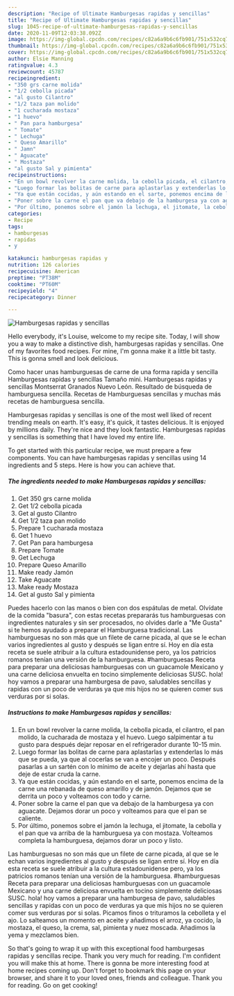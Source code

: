 ```yaml
---
description: "Recipe of Ultimate Hamburgesas rapidas y sencillas"
title: "Recipe of Ultimate Hamburgesas rapidas y sencillas"
slug: 1045-recipe-of-ultimate-hamburgesas-rapidas-y-sencillas
date: 2020-11-09T12:03:38.092Z
image: https://img-global.cpcdn.com/recipes/c82a6a9b6c6fb901/751x532cq70/hamburgesas-rapidas-y-sencillas-foto-principal.jpg
thumbnail: https://img-global.cpcdn.com/recipes/c82a6a9b6c6fb901/751x532cq70/hamburgesas-rapidas-y-sencillas-foto-principal.jpg
cover: https://img-global.cpcdn.com/recipes/c82a6a9b6c6fb901/751x532cq70/hamburgesas-rapidas-y-sencillas-foto-principal.jpg
author: Elsie Manning
ratingvalue: 4.3
reviewcount: 45787
recipeingredient:
- "350 grs carne molida"
- "1/2 cebolla picada"
- "al gusto Cilantro"
- "1/2 taza pan molido"
- "1 cucharada mostaza"
- "1 huevo"
- " Pan para hamburgesa"
- " Tomate"
- " Lechuga"
- " Queso Amarillo"
- " Jamn"
- " Aguacate"
- " Mostaza"
- "al gusto Sal y pimienta"
recipeinstructions:
- "En un bowl revolver la carne molida, la cebolla picada, el cilantro, el pan molido, la cucharada de mostaza y el huevo. Luego salpimentar a tu gusto para después dejar reposar en el refrigerador durante 10-15 min."
- "Luego formar las bolitas de carne para aplastarlas y extenderlas lo más que se pueda, ya que al cocerlas se van a encojer un poco. Después pasarlas a un sartén con lo mínimo de aceite y dejarlas ahí hasta que deje de estar cruda la carne."
- "Ya que están cocidas, y aún estando en el sarte, ponemos encima de la carne una rebanada de queso amarillo y de jamón. Dejamos que se derrita un poco y volteamos con todo y carne."
- "Poner sobre la carne el pan que va debajo de la hamburgesa ya con aguacate. Dejamos dorar un poco y volteamos para que el pan se caliente."
- "Por último, ponemos sobre el jamón la lechuga, el jitomate, la cebolla y el pan que va arriba de la hamburguesa ya con mostaza. Volteamos completa la hamburguesa, dejamos dorar un poco y listo."
categories:
- Recipe
tags:
- hamburgesas
- rapidas
- y

katakunci: hamburgesas rapidas y 
nutrition: 126 calories
recipecuisine: American
preptime: "PT38M"
cooktime: "PT60M"
recipeyield: "4"
recipecategory: Dinner

---
```



![Hamburgesas rapidas y sencillas](https://img-global.cpcdn.com/recipes/c82a6a9b6c6fb901/751x532cq70/hamburgesas-rapidas-y-sencillas-foto-principal.jpg)

Hello everybody, it's Louise, welcome to my recipe site. Today, I will show you a way to make a distinctive dish, hamburgesas rapidas y sencillas. One of my favorites food recipes. For mine, I'm gonna make it a little bit tasty. This is gonna smell and look delicious.

Como hacer unas hamburguesas de carne de una forma rapida y sencilla Hamburgesas rapidas y sencillas Tamaño mini. Hamburgesas rapidas y sencillas Montserrat Granados Nuevo León. Resultado de búsqueda de hamburguesa sencilla. Recetas de Hamburguesas sencillas y muchas más recetas de hamburguesa sencilla.

Hamburgesas rapidas y sencillas is one of the most well liked of recent trending meals on earth. It's easy, it's quick, it tastes delicious. It is enjoyed by millions daily. They're nice and they look fantastic. Hamburgesas rapidas y sencillas is something that I have loved my entire life.


To get started with this particular recipe, we must prepare a few components. You can have hamburgesas rapidas y sencillas using 14 ingredients and 5 steps. Here is how you can achieve that.

<!--inarticleads1-->

##### The ingredients needed to make Hamburgesas rapidas y sencillas:

1. Get 350 grs carne molida
1. Get 1/2 cebolla picada
1. Get al gusto Cilantro
1. Get 1/2 taza pan molido
1. Prepare 1 cucharada mostaza
1. Get 1 huevo
1. Get  Pan para hamburgesa
1. Prepare  Tomate
1. Get  Lechuga
1. Prepare  Queso Amarillo
1. Make ready  Jamón
1. Take  Aguacate
1. Make ready  Mostaza
1. Get al gusto Sal y pimienta


Puedes hacerlo con las manos o bien con dos espátulas de metal. Olvídate de la comida &#34;basura&#34;, con estas recetas prepararás tus hamburguesas con ingredientes naturales y sin ser procesados, no olvides darle a &#34;Me Gusta&#34; si te hemos ayudado a preparar el Hamburguesa tradicional. Las hamburguesas no son más que un filete de carne picada, al que se le echan varios ingredientes al gusto y después se ligan entre sí. Hoy en día esta receta se suele atribuir a la cultura estadounidense pero, ya los patricios romanos tenían una versión de la hamburguesa. #hamburguesas Receta para preparar una deliciosas hamburguesas con un guacamole Mexicano y una carne deliciosa envuelta en tocino simplemente deliciosas SUSC. hola! hoy vamos a preparar una hamburgesa de pavo, saludables sencillas y rapidas con un poco de verduras ya que mis hijos no se quieren comer sus verduras por si solas. 

<!--inarticleads2-->

##### Instructions to make Hamburgesas rapidas y sencillas:

1. En un bowl revolver la carne molida, la cebolla picada, el cilantro, el pan molido, la cucharada de mostaza y el huevo. Luego salpimentar a tu gusto para después dejar reposar en el refrigerador durante 10-15 min.
1. Luego formar las bolitas de carne para aplastarlas y extenderlas lo más que se pueda, ya que al cocerlas se van a encojer un poco. Después pasarlas a un sartén con lo mínimo de aceite y dejarlas ahí hasta que deje de estar cruda la carne.
1. Ya que están cocidas, y aún estando en el sarte, ponemos encima de la carne una rebanada de queso amarillo y de jamón. Dejamos que se derrita un poco y volteamos con todo y carne.
1. Poner sobre la carne el pan que va debajo de la hamburgesa ya con aguacate. Dejamos dorar un poco y volteamos para que el pan se caliente.
1. Por último, ponemos sobre el jamón la lechuga, el jitomate, la cebolla y el pan que va arriba de la hamburguesa ya con mostaza. Volteamos completa la hamburguesa, dejamos dorar un poco y listo.


Las hamburguesas no son más que un filete de carne picada, al que se le echan varios ingredientes al gusto y después se ligan entre sí. Hoy en día esta receta se suele atribuir a la cultura estadounidense pero, ya los patricios romanos tenían una versión de la hamburguesa. #hamburguesas Receta para preparar una deliciosas hamburguesas con un guacamole Mexicano y una carne deliciosa envuelta en tocino simplemente deliciosas SUSC. hola! hoy vamos a preparar una hamburgesa de pavo, saludables sencillas y rapidas con un poco de verduras ya que mis hijos no se quieren comer sus verduras por si solas. Picamos finos o trituramos la cebolleta y el ajo. Lo salteamos un momento en aceite y añadimos el arroz, ya cocido, la mostaza, el queso, la crema, sal, pimienta y nuez moscada. Añadimos la yema y mezclamos bien. 

So that's going to wrap it up with this exceptional food hamburgesas rapidas y sencillas recipe. Thank you very much for reading. I'm confident you will make this at home. There is gonna be more interesting food at home recipes coming up. Don't forget to bookmark this page on your browser, and share it to your loved ones, friends and colleague. Thank you for reading. Go on get cooking!
